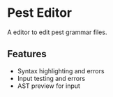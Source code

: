# Pest Editor
A editor to edit pest grammar files.

## Features
- Syntax highlighting and errors
- Input testing and errors
- AST preview for input